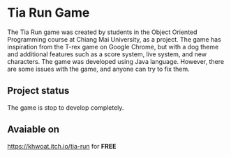 # Tia Run Game
The Tia Run game was created by students in the Object Oriented Programming course at Chiang Mai University, as a project. The game has inspiration from the T-rex game on Google Chrome, but with a dog theme and additional features such as a score system, live system, and new characters. The game was developed using Java language. However, there are some issues with the game, and anyone can try to fix them.

## Project status
The game is stop to develop completely.

## Avaiable on
https://khwoat.itch.io/tia-run for **FREE**
